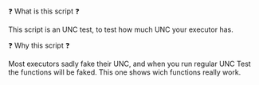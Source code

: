 ❓ What is this script ❓

This script is an UNC test, to test how much UNC your executor has.

❓ Why this script ❓

Most executors sadly fake their UNC, and when you run regular UNC Test the functions will be faked. This one shows wich functions really work.
